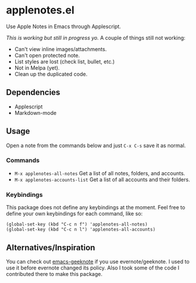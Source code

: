 # applenotes.el
Use Apple Notes in Emacs through Applescript.

*This is working but still in progress yo.* A couple of things still not working:

- Can't view inline images/attachments.
- Can't open protected note.
- List styles are lost (check list, bullet, etc.)
- Not in Melpa (yet).
- Clean up the duplicated code.

## Dependencies
- Applescript
- Markdown-mode

## Usage
Open a note from the commands below and just `C-x C-s` save it as normal.

### Commands
- `M-x applenotes-all-notes` Get a list of all notes, folders, and accounts.
- `M-x applenotes-accounts-list` Get a list of all accounts and their folders.

### Keybindings
This package does not define any keybindings at the moment. Feel free to define
your own keybindings for each command, like so:

```
(global-set-key (kbd "C-c n f") 'applenotes-all-notes)
(global-set-key (kbd "C-c n l") 'applenotes-all-accounts)
```

## Alternatives/Inspiration
You can check
out
[emacs-geeknote](https://github.com/https://github.com/avendael/emacs-geeknote) if
you use evernote/geeknote.  I used to use it before evernote changed
its policy. Also I took some of the code I contributed there to make this package.
